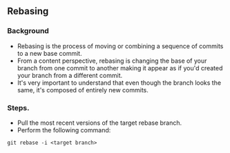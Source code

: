 ## Rebasing

### Background
- Rebasing is the process of moving or combining a sequence of commits to a new base commit.
- From a content perspective, rebasing is changing the base of your branch from one commit to another making it appear as if you'd created your branch from a different commit.
- It's very important to understand that even though the branch looks the same, it's composed of entirely new commits.

### Steps.
- Pull the most recent versions of the target rebase branch.
- Perform the following command: 
```
git rebase -i <target branch>
```